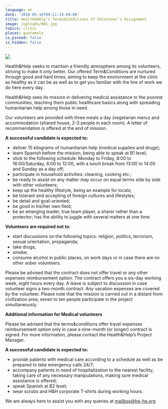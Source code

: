 ```yaml
---
language: en
date: '2018-05-16T09:11:24-04:00'
title: Health&Help’s Terms&Conditions of Volunteer’s Assignment
image: /uploads/001.jpg
topics: clinic
places: guatemala
is_pinned: false
is_hidden: false
---
```

![](/uploads/001.jpg)

Health&Help seeks to maintain a friendly atmosphere among its volunteers, striving to make it only better. Our offered Term&Conditions are nurtured through good and hard times, aiming to keep the environment at the clinic as healthy as it can be as well as to get you familiar with the line of work we do here every day.

Health&Help sees its mission in delivering medical assistance to the poorest communities, teaching them public healthcare basics along with spreading humanitarian help among those in need.

Our volunteers are provided with three meals a day (vegetarian menu) and accommodation (shared house, 2-3 people in each room). A letter of recommendation is offered at the end of mission.

**A successful candidate is expected to:**

* deliver 15 kilograms of humanitarian help (medical supplies and drugs);
* learn Spanish before the mission, being able to speak at B1 level;
* stick to the following schedule: Monday to Friday, 8:00 to 16:00/Saturday, 8:00 to 12:00, with a lunch break from 13:00 to 14:00 and Sunday as a day off;
* participate in household activities: cleaning, cooking etc.;
* be ready to assist on any matter may occur on equal terms side by side with other volunteers;
* keep up the healthy lifestyle, being an example for locals;
* be tolerant and accepting of foreign cultures and lifestyles;
* be detail and goal-oriented;
* be good in his/her own field;
* be an emerging leader, true team player, a sharer rather than a protector; has the ability to juggle with several matters at one time.

**Volunteers are required not to:**

* start discussions on the following topics: religion, politics, terrorism, sexual orientation, propaganda;
* take drugs;
* smoke;
* consume alcohol in public places, on work days or in case there are no other sober volunteers.

Please be advised that the contract does not offer travel or any other expenses reimbursement option. The contract offers you a six-day working week, eight hours every day. A leave is subject to discussion in case volunteer signs a two-month contract. Any vacation expenses are covered by the volunteer. Please note that the mission is carried out in a distant from civilization area; seven to ten people participate in the project simultaneously.

**Additional information for Medical volunteers**

Please be advised that the terms&conditions offer travel expenses reimbursement option only in case a nine-month (or longer) contract is signed. For more information, please contact the Health&Help’s Project Manager.

**A successful candidate is expected to:**

* provide patients with medical care according to a schedule as well as be prepared to take emergency calls 24/7;
* accompany patients in need of hospitalization to the nearest facility, taking care of any necessary manipulations, making sure medical assistance is offered;
* speak Spanish at B2 level;
* wear scrubs and H&H corporate T-shirts during working hours.

We are always here to assist you with any queries at <a href="mailto:mailbox@he-he.org">mailbox@he-he.org</a>
